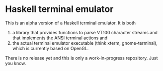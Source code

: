 Haskell terminal emulator
=========================

This is an alpha version of a Haskell terminal emulator. It is both

 1. a library that provides functions to parse VT100 character streams and that
 implements the ANSI terminal actions and
 2. the actual terminal emulator executable (think xterm, gnome-terminal),
 which is currently based on OpenGL.

There is no release yet and this is only a work-in-progress repository. Just you know.
